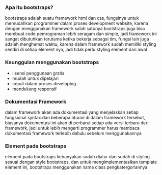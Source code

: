 ### Apa itu bootstraps?

bootstraps adalah suatu framework html dan css, fungsinya untuk memudahkan programmer dalam proses development website, karena dengan menggunakan framework salah satunya bootstraps juga bisa membuat code pemrograman lebih seragam dan simple, jadi framework ini sangat dibutuhkan terutama ketika bekerja sebagai tim, fungsi lain juga adalah menghemat waktu, karena dalam framework sudah memiliki styling sendiri di setiap element nya, jadi tidak perlu styling element dari awal

### Keunggulan menggunakan bootstraps

- lisensi penggunaan gratis
- mudah untuk dipelajari
- cepat dalam proses developing
- mendukung responsif

### Dokumentasi Framework

dalam framework akan ada dokumentasi yang menjelaskan setiap fungsional syntax dan beberapa aturan di dalam framework tersebut, biasanya dokumentasi ini akan di perbarui setiap ada versi terbaru dari framework, jadi untuk lebih mengerti programmer harus membaca dokumentasi framework terlebih dahulu sebelum menggunakannya

### Element pada bootstraps

element pada bootstraps kebanyakan sudah diatur dan sudah di styling sesuai dengan style bootstraps, dan untuk mengimplementasikan template element ini, bootstraps menggunakan nama class pengkatergoriannya